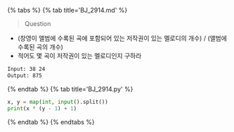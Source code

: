 {% tabs %}
{% tab title='BJ_2914.md' %}

> Question

* (창영이 앨범에 수록된 곡에 포함되어 있는 저작권이 있는 멜로디의 개수) / (앨범에 수록된 곡의 개수)
* 적어도 몇 곡이 저작권이 있는 멜로디인지 구하라

```txt
Input: 38 24
Output: 875
```

{% endtab %}
{% tab title='BJ_2914.py' %}

```py
x, y = map(int, input().split())
print(x * (y - 1) + 1)
```

{% endtab %}
{% endtabs %}
